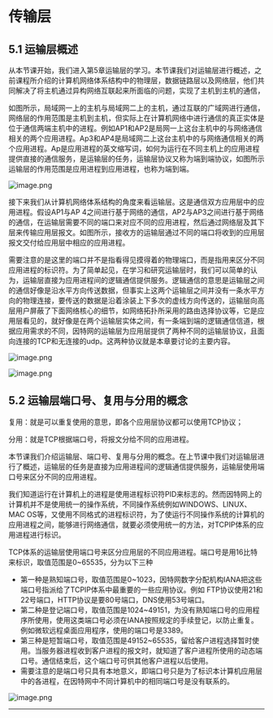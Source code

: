 # 传输层

## 5.1 运输层概述

从本节课开始，我们进入第5章运输层的学习。本节课我们对运输层进行概述，之前课程所介绍的计算机网络体系结构中的物理层，数据链路层以及网络层，他们共同解决了将主机通过异构网络互联起来所面临的问题，实现了主机到主机的通信，

如图所示，局域网一上的主机与局域网二上的主机，通过互联的广域网进行通信，网络层的作用范围是主机到主机，但实际上在计算机网络中进行通信的真正实体是位于通信两端主机中的进程。例如AP1和AP2是局网一上这台主机中的与网络通信相关的两个应用进程。Ap3和AP4是局域网二上这台主机中的与网络通信相关的两个应用进程。Ap是应用进程的英文缩写词，如何为运行在不同主机上的应用进程提供直接的通信服务，是运输层的任务，运输层协议又称为端到端协议，如图所示运输层的作用范围是应用进程到应用进程，也称为端到端。


![image.png](assets/image-20211218223749-aq6rmjn.png)




接下来我们从计算机网络体系结构的角度来看运输层。这是通信双方应用层中的应用进程。假设AP1与AP 4之间进行基于网络的通信，AP2与AP3之间进行基于网络的通信，在运输层需要不同的端口来对应不同的应用进程，然后通过网络层及其下层来传输应用层报文。如图所示，接收方的运输层通过不同的端口将收到的应用层报文交付给应用层中相应的应用进程。

需要注意的是这里的端口并不是指看得见摸得着的物理端口，而是指用来区分不同应用进程的标识符。为了简单起见，在学习和研究运输层时，我们可以简单的认为，运输层直接为应用进程间的逻辑通信提供服务。逻辑通信的意思是运输层之间的通信好像是沿水平方向传送数据，但事实上这两个运输层之间并没有一条水平方向的物理连接，要传送的数据是沿着涂装上下多次的虚线方向传送的，运输层向高层用户屏蔽了下面网络核心的细节，如网络拓扑所采用的路由选择协议等，它是应用层看见的，就好像是在两个运输层实体之间，有一条端到端的逻辑通信信道，根据应用需求的不同，因特网的运输层为应用层提供了两种不同的运输层协议，且面向连接的TCP和无连接的udp。这两种协议就是本章要讨论的主要内容。


![image.png](assets/image-20211218223916-srmbbmo.png)




![image.png](assets/image-20211218223953-7xc6xu0.png)



## 5.2 运输层端口号、复用与分用的概念

复用：就是可以重复使用的意思，即各个应用层协议都可以使用TCP协议；

分用：就是TCP根据端口号，将报文分给不同的应用进程。


本节课我们介绍运输层、端口号、复用与分用的概念。在上节课中我们对运输层进行了概述，运输层的任务是直接为应用进程间的逻辑通信提供服务，运输层使用端口号来区分不同的应用进程。

我们知道运行在计算机上的进程是使用进程标识符PID来标志的。然而因特网上的计算机并不是使用统一的操作系统，不同操作系统例如WINDOWS、LINUX、MAC OS等，又使用不同格式的进程标识符，为了使运行不同操作系统的计算机的应用进程之间，能够进行网络通信，就要必须使用统一的方法，对TCPIP体系的应用进程进行标识。

TCP体系的运输层使用端口号来区分应用层的不同应用进程。端口号是用16比特来标识，取值范围是0\~65535，分为以下三种

* 第一种是熟知端口号，取值范围是0\~1023，因特网数字分配机构IANA把这些端口号指派给了TCPIP体系中最重要的一些应用协议。例如 FTP协议使用21和22号端口，HTTP协议是要80号端口，DNS使用53号端口。
* 第二种是登记端口号，取值范围是1024\~49151，为没有熟知端口号的应用程序所使用，使用这类端口号必须在IANA按照规定的手续登记，以防止重复。例如微软远程桌面应用程序，使用的端口号是3389。
* 第三种是短暂端口号，取值范围是49152~65535，留给客户进程选择暂时使用。当服务器进程收到客户进程的报文时，就知道了客户进程所使用的动态端口号。通信结束后，这个端口号可供其他客户进程以后使用。
* 需要注意的是端口号只具有本地意义，即端口号只是为了标识本计算机应用层中的各进程，在因特网中不同计算机中的相同端口号是没有联系的。

![image.png](assets/image-20211218224317-ip0e0lf.png)



---